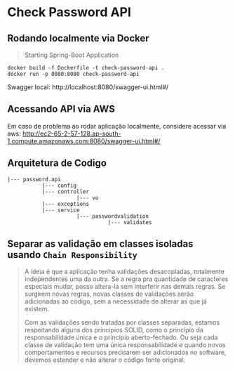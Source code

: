 # Check Password API 


## Rodando localmente via Docker


> Starting Spring-Boot Application
```shell
docker build -f Dockerfile -t check-password-api .
docker run -p 8080:8080 check-password-api
```
Swagger local: http://localhost:8080/swagger-ui.html#/
## Acessando API via AWS

Em caso de problema ao rodar aplicação localmente, considere acessar via aws: http://ec2-65-2-57-128.ap-south-1.compute.amazonaws.com:8080/swagger-ui.html#/



## Arquitetura de Codigo

```
|--- password.api
           |--- config
           |--- controller          
                      |--- vo
           |--- exceptions
           |--- service
                      |--- passwordvalidation
                                |--- validates
```                                                       

## Separar as validação em classes isoladas usando  `Chain Responsibility`
>  A ideia é que a aplicação tenha validações desacopladas, totalmente independentes uma da outra.
>  Se a regra pra quantidade de caracteres especiais mudar, posso altera-la sem interferir nas demais regras.
>  Se surgirem novas regras, novas classes de validações serão adicionadas ao código, 
>  sem a necessidade de alterar as que já existem.
> 
>  Com as validações sendo tratadas por classes separadas, estamos respeitando alguns dos principios SOLID, 
>  como o princípio da responsabilidade única e o princípio aberto-fechado.
>  Ou seja cada classe de validação tem uma única responsabilidade e 
>  quando novos comportamentos e recursos precisarem ser adicionados no software, devemos estender 
>  e não alterar o código fonte original.





